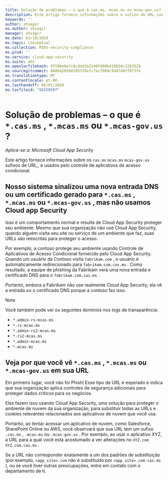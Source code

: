 ```yaml
---
title: Solução de problemas – o que é cas.ms, mcas.ms ou mcas-gov.us?
description: Este artigo fornece informações sobre o sufixo de URL cas.ms, mcas.ms ou mcas-gov.us usado pelo Controle de Aplicativos de Acesso Condicional.
keywords: ''
author: shsagir
ms.author: shsagir
manager: shsagir
ms.date: 03/18/2020
ms.topic: conceptual
ms.collection: M365-security-compliance
ms.prod: ''
ms.service: cloud-app-security
ms.suite: ems
ms.openlocfilehash: 9759be6e7c6cddd1b3140fd00bd19834c235352b
ms.sourcegitcommit: 6886d285601955f0efc7acf980c9d4740ff873fe
ms.translationtype: MT
ms.contentlocale: pt-BR
ms.lasthandoff: 06/01/2020
ms.locfileid: "84250597"
---
```

# <a name="troubleshooting---what-is-casms-mcasms-or-mcas-govus"></a>Solução de problemas – o que é `*.cas.ms` , `*.mcas.ms` ou `*.mcas-gov.us` ?

*Aplica-se a: Microsoft Cloud App Security*

Este artigo fornece informações sobre os `cas.ms` `mcas.ms` `mcas-gov.us` sufixos de URL,, e usados pelo controle de aplicativos de acesso condicional.

## <a name="our-system-flagged-a-new-dns-entry-or-generated-certificate-for-casms-mcasms-or-mcas-govus-but-we-dont-use-cloud-app-security"></a>Nosso sistema sinalizou uma nova entrada DNS ou um certificado gerado para `*.cas.ms` , `*.mcas.ms` ou `*.mcas-gov.us` , mas não usamos Cloud app Security

Isso é um comportamento normal e resulta de Cloud App Security proteger seu ambiente. Mesmo que sua organização não use Cloud App Security, quando alguém visita seu site ou serviço de um ambiente que faz, suas URLs são reescritas para proteger o acesso.

Por exemplo, a contoso protege seu ambiente usando Controle de Aplicativos de Acesso Condicional fornecido pelo Cloud App Security. Quando um usuário da Contoso visita `fabrikam.com` , o usuário é automaticamente redirecionado para `fabrikam.com.cas.ms` . Como resultado, a equipe de phishing da Fabrikam verá uma nova entrada e certificado DNS para o `fabrikam.com.cas.ms` .

Portanto, embora a Fabrikam não use realmente Cloud App Security, ela vê a entrada ou o certificado DNS porque a contoso faz isso.

> [!NOTE]
> Você também pode ver os seguintes domínios nos logs de transparência:
>
> - `*.admin-rs-mcas.ms`
> - `*.rs-mcas.ms`
> - `*.admin-rs2-mcas.ms`
> - `*.rs2-mcas.ms`
> - `*.admin-mcas.ms`
> - `*.mcas.ms`

## <a name="heres-why-you-see-casms-mcasms-or-mcas-govus-in-your-url"></a>Veja por que você vê `*.cas.ms` , `*.mcas.ms` ou `*.mcas-gov.us` em sua URL

Em primeiro lugar, você não foi Phish! Esse tipo de URL é esperado e indica que sua organização aplica controles de segurança adicionais para proteger dados críticos para os negócios.

Eles fazem isso usando Cloud App Security, uma solução para proteger o ambiente de nuvem da sua organização, para substituir todas as URLs e cookies relevantes relacionados aos aplicativos de nuvem que você usa.

Portanto, ao tentar acessar um aplicativo de nuvem, como Salesforce, SharePoint Online ou AWS, você observará que sua URL tem um sufixo `.cas.ms` , `.mcas.ms` ou `.mcas-gov.us` . Por exemplo, ao usar o aplicativo XYZ, a URL para a qual você está acostumado a ver alterações no `XYZ.com` `XYZ.com.cas.ms` .

Se a URL não corresponder exatamente a um dos padrões de substituição (por exemplo, `<app_site>.com` não é substituído por `<app_site>.com.cas.ms` ), ou se você tiver outras preocupações, entre em contato com o departamento de ti.
